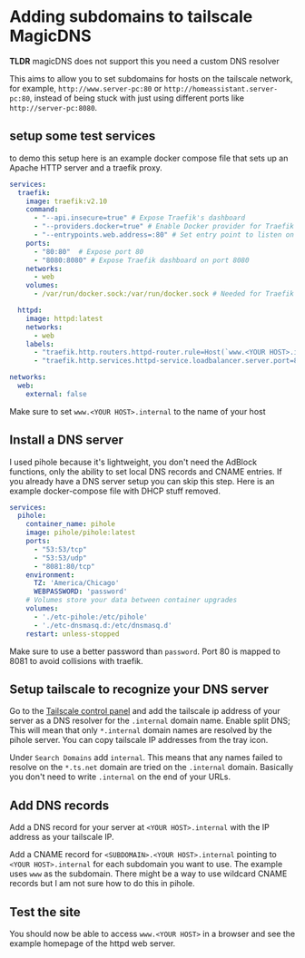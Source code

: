# Adding subdomains to tailscale MagicDNS

**TLDR** magicDNS does not support this you need a custom DNS resolver

This aims to allow you to set subdomains for hosts on the tailscale network, for example, `http://www.server-pc:80` or `http://homeassistant.server-pc:80`, instead of being stuck with just using different ports like `http://server-pc:8080`.

## setup some test services

to demo this setup here is an example docker compose file that sets up an Apache HTTP server and a traefik proxy.

```yaml
services:
  traefik:
    image: traefik:v2.10
    command:
      - "--api.insecure=true" # Expose Traefik's dashboard
      - "--providers.docker=true" # Enable Docker provider for Traefik
      - "--entrypoints.web.address=:80" # Set entry point to listen on port 80
    ports:
      - "80:80"  # Expose port 80
      - "8080:8080" # Expose Traefik dashboard on port 8080
    networks:
      - web
    volumes:
      - /var/run/docker.sock:/var/run/docker.sock # Needed for Traefik to access Docker API

  httpd:
    image: httpd:latest
    networks:
      - web
    labels:
      - "traefik.http.routers.httpd-router.rule=Host(`www.<YOUR HOST>.internal`)" # Route traffic to httpd service
      - "traefik.http.services.httpd-service.loadbalancer.server.port=80" # Define the port to route to

networks:
  web:
    external: false
```
Make sure to set `www.<YOUR HOST>.internal` to the name of your host

## Install a DNS server

I used pihole because it's lightweight, you don't need the AdBlock functions, only the ability to set local DNS records and CNAME entries. If you already have a DNS server setup you can skip this step. Here is an example docker-compose file with DHCP stuff removed.

```yaml
services:
  pihole:
    container_name: pihole
    image: pihole/pihole:latest
    ports:
      - "53:53/tcp"
      - "53:53/udp"
      - "8081:80/tcp"
    environment:
      TZ: 'America/Chicago'
      WEBPASSWORD: 'password'
    # Volumes store your data between container upgrades
    volumes:
      - './etc-pihole:/etc/pihole'
      - './etc-dnsmasq.d:/etc/dnsmasq.d'
    restart: unless-stopped
```
Make sure to use a better password than `password`. Port 80 is mapped to 8081 to avoid collisions with traefik.

## Setup tailscale to recognize your DNS server

Go to the [Tailscale control panel](https://login.tailscale.com/admin/dns) and add the tailscale ip address of your server as a DNS resolver for the `.internal` domain name. Enable split DNS; This will mean that only `*.internal` domain names are resolved by the pihole server. You can copy tailscale IP addresses from the tray icon.

Under `Search Domains` add `internal`. This means that any names failed to resolve on the `*.ts.net` domain are tried on the `.internal` domain. Basically you don't need to write `.internal` on the end of your URLs.

## Add DNS records

Add a DNS record for your server at `<YOUR HOST>.internal` with the IP address as your tailscale IP.

Add a CNAME record for `<SUBDOMAIN>.<YOUR HOST>.internal` pointing to `<YOUR HOST>.internal` for each subdomain you want to use. The example uses `www` as the subdomain. There might be a way to use wildcard CNAME records but I am not sure how to do this in pihole.

## Test the site

You should now be able to access `www.<YOUR HOST>` in a browser and see the example homepage of the httpd web server.